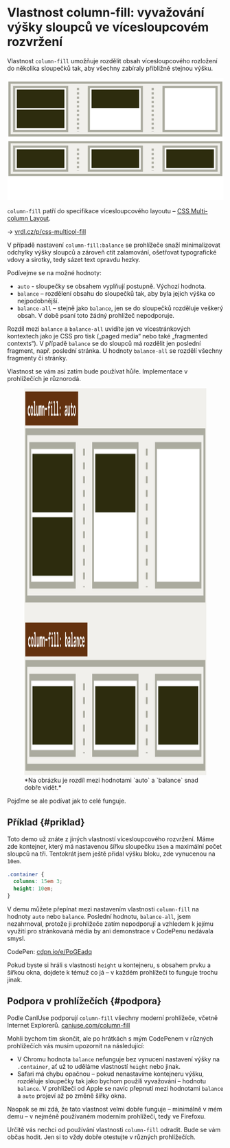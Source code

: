# Vlastnost column-fill: vyvažování výšky sloupců ve vícesloupcovém rozvržení

Vlastnost `column-fill` umožňuje rozdělit obsah vícesloupcového rozložení do několika sloupečků tak, aby všechny zabíraly přibližně stejnou výšku.

<div class="connected" markdown="1">

![CSS vlastnost column-fill](../dist/images/small/vdlayout/css-multicol-fill-scheme.jpg)

<div class="web-only" markdown="1">

`column-fill` patří do specifikace vícesloupcového layoutu – [CSS Multi-column Layout](css-multicolumn.md).

</div>

<div class="ebook-only" markdown="1">

→ [vrdl.cz/p/css-multicol-fill](https://www.vzhurudolu.cz/prirucka/css-multicol-fill)

</div>

</div>

V případě nastavení `column-fill:balance` se prohlížeče snaží minimalizovat odchylky výšky sloupců a zároveň ctít zalamování, ošetřovat typografické vdovy a sirotky, tedy sázet text opravdu hezky.

Podívejme se na možné hodnoty:

- `auto` - sloupečky se obsahem vyplňují postupně. Výchozí hodnota.
- `balance` – rozdělení obsahu do sloupečků tak, aby byla jejich výška co nejpodobnější.
- `balance-all` – stejně jako `balance`, jen se do sloupečků rozděluje veškerý obsah. V době psaní toto žádný prohlížeč nepodporuje.

Rozdíl mezi `balance` a `balance-all` uvidíte jen ve vícestránkových kontextech jako je CSS pro tisk („paged media“ nebo také „fragmented contexts“). V případě `balance` se do sloupců má rozdělit jen poslední fragment, např. poslední stránka. U hodnoty `balance-all` se rozdělí všechny fragmenty či stránky.

<!-- AdSnippet -->

Vlastnost se vám asi zatím bude používat hůře. Implementace v prohlížečích je různorodá.

<figure>
<img src="../dist/images/original/vdlayout/css-multicol-fill.jpg" width="1600" height="900" alt="CSS vlastnost column-fill">
<figcaption markdown="1">
*Na obrázku je rozdíl mezi hodnotami `auto` a `balance` snad dobře vidět.*
</figcaption>
</figure>

Pojďme se ale podívat jak to celé funguje.

## Příklad {#priklad}

Toto demo už znáte z jiných vlastností vícesloupcového rozvržení. Máme zde kontejner, který má nastavenou šířku sloupečku `15em` a maximální počet sloupců na tři. Tentokrát jsem ještě přidal výšku bloku, zde vynucenou na `10em`.

```css
.container {
  columns: 15em 3;
  height: 10em;
}
```

V demu můžete přepínat mezi nastavením vlastnosti `column-fill` na hodnoty `auto` nebo `balance`. Poslední hodnotu, `balance-all`, jsem nezahrnoval, protože ji prohlížeče zatím nepodporují a vzhledem k jejímu využití pro stránkovaná média by ani demonstrace v CodePenu nedávala smysl.

CodePen: [cdpn.io/e/PoGEadq](https://codepen.io/machal/pen/PoGEadq?editors=1000)

Pokud byste si hráli s vlastnosti `height` u kontejneru, s obsahem prvku a šířkou okna, dojdete k témuž co já – v každém prohlížeči to funguje trochu jinak.

## Podpora v prohlížečích {#podpora}

Podle CanIUse podporují `column-fill` všechny moderní prohlížeče, včetně Internet Explorerů. [caniuse.com/column-fill](https://caniuse.com/?search=column-fill)

Mohli bychom tím skončit, ale po hrátkách s mým CodePenem v různých prohlížečích vás musím upozornit na následující:

- V Chromu hodnota `balance` nefunguje bez vynucení nastavení výšky na `.container`, ať už to uděláme vlastností `height` nebo jinak.
- Safari má chybu opačnou – pokud nenastavíme kontejneru výšku, rozděluje sloupečky tak jako bychom použili vyvažování – hodnotu `balance`. V prohlížeči od Apple se navíc přepnutí mezi hodnotami `balance` a `auto` projeví až po změně šířky okna.

Naopak se mi zdá, že tato vlastnost velmi dobře funguje – minimálně v mém demu – v nejméně používaném moderním prohlížeči, tedy ve Firefoxu.

Určitě vás nechci od používání vlastnosti `column-fill` odradit. Bude se vám občas hodit. Jen si to vždy dobře otestujte v různých prohlížečích.

<!-- AdSnippet -->
